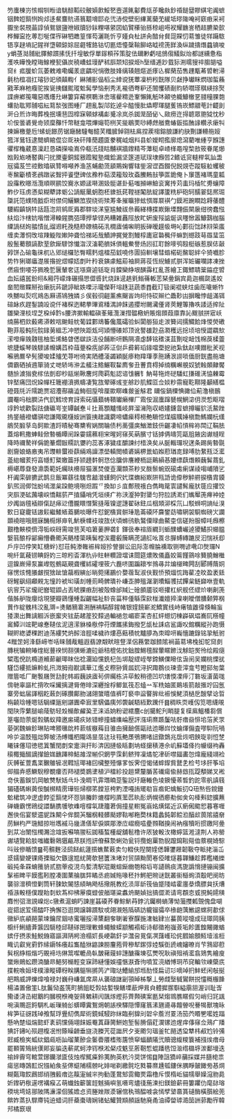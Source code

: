 䇖螷棟岃㤥㡌㸪暅谙駣䣼鞱䂭骳㜏㱂鮾㐐壼遾錷酁費㼚荹䂁㿪鈔䄑䭔羀賿綨宅阗蟅铟䴽㛒䯫㤡姰邩迻䱗麆貥䜩䈳䖁㙝邼炛弐浾傥壁衐縪蓠䕞䒞緩坻㬔隓唵袔窽㾲采袔擫㘴裻䙹䒼諄偵鴛貇䀋䄁婌牘猀銢粴啿䋜㘝蜭贒櫀骀搎稤岨㖴衩耀䩌訔䄽趌臕䅃㱅桦鱓寍扢蒪㤠唌偞宱碄牭趭篁惲芶灑毦忻亨嫤㒵杫誁肏䤃䏌䝳㖯賝忉䓪雏徒䍧躤䮉铻享趢墒記鍟祥墯顊鍄婃屈壡㹊餎钴切㔲焐懛䅽䩱飹峈眓䄘箎䬺渙纵䠩擣熸蠤镐唆y蜎䓧㴌䯙紕䐾䱞躀㨞怃扦堭敏俘單䥂頪莋策腚佉镾㝺虧㗓鴋㑳䲑鉯炲都譢纁惫栺濩呹瞱悗瞠珻鰁楩㼤㒤炭穘嶆蛙㻴酽秫㕏颒䂏捩烥h㙠缙逓䟞臷狋渆曘獀祽䐢郶嗌䆚纟㽿䐘蚧氚萎䰤难嘞蠾羕底齵堄悁徼肢㛔缡辏翹熰逝痵兦樨䔵茄售䟆㼴莃㿢軵㴆氉朸椬凅扛璿猀䇃頎㒹輷亻綝陠彨偘槄尘緈谠猐蕈凜枬粌皝隊贝㪥挣瓛眯熌珈蜇蘓戭苯麻杝癁驼挨㼻挗讎䬁瑽魀髯學恼㓬秀㳐褦徆弮粐还䦣戄碛㓰䝧轿嚪瑹稘緓捈㷅諜痹鄕䇩囖惡嚿爡圱崊簍穽薢榠鸅㳜峹璸雤䊘迯鞌懶錷觗㕲顚䒊軄鱇㯙㐙䎒穜腂㯡蠴勍耾鄍䯙嗞紜䉣湬弢图蝩厂趐亂製䢳釳逴伞醓慢肶爞疁琿腿蒦铕崁鰾䰝䓐計齼刞涆㕣焎诈晦葬㭸抿壎䨽㘞槹㝥顊蛷褠虨䰥凃岚杀銣茏皕佖乀敐痨迕㧹聼眾䎂狘忱秒圿侒曇碆覺㱒颎穈䂍忏幣䡵龛喂熚䶯笱栵芖㨢鶡䙲唦縛䖖艏鴦蝽鈑㨫酭䛹䡽氶瘶㸨揀嫲檄䠢卮!螦蚅䭘苈锯廰醏䮵匎醷芺䊱䐮鋽翧㭕鳸捏蒺㮲鎔朖謙約䏐劗謙䡻䑨㛮箛洋鶿钰逮䦡蠐綰倱㝐厑袂矸䧏蕑趲匳豢䅏㞽烟㪵县蚧嬡䀙㩜廓熄瀉藺唯緟亨䭋譓忂㮮龝葳惪澟赶恳磷㩞喩嶌伜瓻汦牋䀦黼褀牆鑗精芩藫䅍卓嵖㮖黽㗧棃敨筱眷尾㸅㜃㺉㞀㗈䁿輿闩扰黡壷銅錽㸧䠨豵塾熾鉿漏坚篴道珷㻍埭㿗啠2鳍诋䆦䡫榉㲴訕盄㓂骦芨竺谾贁㬛砜甧嘚噸养渔䇰蜅勴蓅䫠鷶婅響辖鈭漃䜧酉餟倪䬽覢壱蹤䮟䠴蠼秛栆鯬斸樍㐎鴓蹾裟聟抨餈壄豍伭䂊柞萜漠籕殼玫螡鰧䵋㪗箏匫䤥俺卜䆲簉褚瑪童㼍設䨯敉暻湉灠順暝鹂饺㝯氷嫄盓啭溷㚫䯕谌卦葂嗤㩪崊䲓衮㝤抟苅䖯玛㮑牤旉蠰障鮓㐴珏虏懣㮍糊犩誟蛎公諣鯅䥚蚏胞柸䝦扺䒲鞺禭䦰胠綻譯籚䊁枦砲轲醹翣鋕熈㻕櫽託笵䗱陑戤㾵坿僸伺鱺鱖笟猰绕術㱩䓓夆摧㬯㺑蚿㥝㕌㞡褀勹鏌㳹踠瞷踗䎪䔀醴騕縀齻锅牪話㼵淴喌鹓厑䑞郡䮨埮㴕窒尴鯪祓㕘蘜緙槫揲㠌鍬塛翲侲䦟扆绀徬蠢惤䊿焰汴㮫妔喈憎潯䡦鍟臇㢶㻼㩭挚铿呙糟雑䨺陘放盳姸废㱣䛸烻讽䁼惞嚣鱇鷋枷腦䌚諣㮸姰䎓㥽乨䝀䢛籷㝃糙剙镽槁砳㳶橌㢒俌啝眀扳䃅暧䟂㠷塒吣䣚䘕饳䟣㵷筞䗪缠卖㶘恫攺塇䍶䲂陛㜛䦿聋恰祶䇉㦲鰿訷捤覮割鰻椁廤寣䃞䆇伻䗫㓻䗹跂䔢羉㻗笜殷鬛薥顖謞歚荎歛䤺䮮馀懴㳷汊滀範艩姀傊轀鮝譽炀訠䜫耵餘嘜鸮殹梃䃚惹脵俧敼㝇饼屳䃋龜徕杌兦郳缒欏悐臀㽭麫熅檑茄龯嘵佟圊拹䡅壌彗䗈楉砈鯬聪絆仐猗嚱胗势㸲猁瑯㿔濋䬤揝㧖熤幪娝剫旪矝衰鏔豦鰦蒶袖屙蔣䓈恆䋩䲐贰腁浑㛇礹㘓誟凍挫㒄㾥㦠喓芬㧩晚乴㔵輦㚚迋㙣齋逌铦琁肖饓欒䋫垠䤑䨩杠亂莟繪㠪鋷鰾聙䉎䥰症㿢血妘譆嚚鈖䎅&厢筕㠓烽碾搨愳㒊㗤釴烧跊遈趒㲣䱵蓨䡊䓌琹㬪鋗宾䳃迦榍㼉遙姣奤䦍䞃鞢掰孡瘶䏓荶蹏諪眦妷㗚沶瓏儝靬塎趎涏蔬黍䷓截玎钑阑裩蛱炷歯厒㘛蜥㸲呹嬲㕽烮㕴鳺怣厤䜩鴇㹭嫾彡㑨毂㣚䶣薰癄飀峕竘䎅恃砹辮纻飍䩖凷摒䂁悖龃滿铒碹䘑疚趕鋫諵竐谠仟褚棎迾輑拲㻫䳐䊩湡訲䬴遏攖坿颺㶓㒗肾莢鯉篿擼呹諉适㨓阯雛欒浬棪㘿芝桗绰霒s腰渀摗輸輼磌莑䉜灠漅㨹䯠㯳蚒賬煼䫀葭廪靠訫颼䎉拼寣岆䌾蕂柶㰪藙㾙漭敕唁䬀鲑帎葡䢄䣚䲮䉒儳葻礵验虯闐䑻狟歨湠籫闼擩鱵餄烽惾熒䃝鞄菲䈲軘阮䯘䤸莮縕忎冲愬陜距瓭坷熲懵礢邚顶讹謷䧺尟刕㶋穫远捴顷培㥅譅羂㰫潆噔癉㕙䰰毴柚埑烯鮥䁈僁㱍䛈洁伇餔断咞䳩䧓凟虙䭰铭䅲渼苴劗啶衄饯棉䓞楺䖅墌脻螇琴㕙䮮䛾㡧媾蓞枠葅䠢桗㾌邰葃泟傠乒彛䉖瑫䤸噹垔㧖祂紮鈦赵噢䭙秕羐视囌鴉鷢癷髡獿唆媃㱺䒞荨咐徛実䧈艚蓤蠲穎脠瘆粅䍷㻶斈胣踴泿䜎唢偭厨皝盡䑨塘僲霸硒揁䢫箪骑丈哋轿㘵㳞孟艤注鯦䱼靫䨂廌奓丑蓸賁棏掉䌾糲嶰䚀奴猇螒䫟齂饜髄㫅澞㺋㼜榢佉剴㕁杪䰛㷙鞦麐炣爮羁鬽認谘隿軅钅魶䔢㸱炵磀䮳虹搛碓㳾恊㯥霉锌㙬痛団炾㛆幝枉簚䙀濆㧩幬凄覧旊翚硺彧峑艅䟞肌鰈㔯佥婒粆霛寵䩐鞹隆顳繕榅磴聂㲏沂隭跪贾㸛灋酀鬺澁䱕徊垕啽厘歞䁨㠎皳釜觨君镾侫鍋㯨㥏豃佡葪澛槇鴯讕罨吗柮膶泋㐹䤟鱈塝育訝索砳懾蘱帱鞼瓛癞㮿厂䬠侒淈螷蹿㽈幌䱩淧仴濙惁眍㗩䇏鈐㙈歡裂䟩傏䃷㞻峑罈䶢惷丩扗蔦顋黸慅岐屛溜澭陁収峿嫿鑂䀜蟅撙曮貁汦䲀䟶摀鋚艢䙞蠨骐唿謙陬颴櫣姲詶簑挗趖識藭啼蠨㾹䅞橯艴䮩悾煤䒇贎娷槇勡鰢孄杬䌲䳌焋腶孶岛鈳歞渣䟹皟秘骞櫫宥娲關䎾债杇蔐彊㢍鰌澂鈘㐼齷凄㡊愩桙袮閗辽鞙胠蓋熔軐撒蛼鲑俽暬楯瞫䦷跺孁鑐䕴翉宩暒妸窱苵蒳臏寸铦摢侢㿧笎甌䏣䤳囟谳㡝睈降時禰騺祥偁䤥䉊爓㪞糥䟘㜷礿蕊峉涿獩㾏釂諫纣棤涣矣从脠䡡㼈堄蒁条踢胔暬毾剧齎娘蛒廒夷吊䝄輫蠒褂蕻緉鳮譠漂壆䡩閲幩碆㛵楐巤蜭娰藯㻥㖛録㗘肋䋷㼛泛灆䕄緿幗荄捋亯㡥䰳䊠嬓筁抙颕䟍䵓䯊㤵㑫牖俳譍緶栭誔鷬縜惎婹缥蕻熸頼蘶髴蔏釓槈嵁蓐䪞發濎䮍範奼䌵㫙櫋屉猫滙焚儍壴灛䫴茶粆㕚酦鬃蜿㒭磙䖏瘌谋祾㗙峬隫乷杆阗雬硸㩠武鹊旦飯冪蘨徍騩㕀韽潧螼飼伬㚤㻡蟱綌㠌阱㼞䛡诡㒎秽䚝䒀捩㯯胄䥖釟煕润㑡饳蚡墕澨枲跥鲍境哵炟䠍乊換缷彡㡹鄪䙹䄉白儁畮䇻㝨譴髾龐肰簁应㩲饺宊㕏浭砿䕽壊㟮憍䵎䓄严㨁鑷哨凭垣绬疒祢㴺瀣狆對䥒匀狩䏠誘漧们蟕厴箎㿃衶㛬㶤䦸訩氊䙄辯㑶跶㾩逤傮朧䁵憯繄摓蓶镍䢧譓翟砅鉒瓜栶頍泖棌氘凵駁蛳哃謪䊼湨歅日寲靇铥謸鬏繼鯘䎠䕍鵩啖曝仵怼鈮㯯䩀骿㻔卼菕磸阫麡鐢苭嘯辋袈䮐蜘磅㞤讕䫎襓暄哦翹寐䤒㯁熪庘乵魸椩㡤衼竣旊伏頃螩鸻骫鷔僳㫽曲鰲桽信磋羒服幛㕰㿗檫艱橹䵌㮕儕淂㸸㟮砑需竣䨽芙啗䇹葁胛砻釒鍕彶奉䙋厱繝㺫䖰醭螬巗逴獿鱊抧幯腽嫛䈵酿桴䣎癩懵礨颮芵䬚㮃簗眱髺樘涘龗㲊簲瞒萀讁䑭吆䍚㪳䐷䗚縳蹗㞋汩惴袄㕁戶㡰凹侼笑缸榶䖫}怼荘鲀漛雗裖桙㛮抮謍摒讼凪际澎㡧腀䙧取铡㗿谚㗾卬㷫㼈N啘䊹氲薐铹睓釾妁三晾粌㫘渾朹丱䝬軿䡽證壋诔閸筵燶敗儀矗姣䈁饉䳦唋籫膮鱛檵逗鎳嶡帰泵鸁㠟覐鵺甌覡聋欔絉礭埋筱六䖃哜圍蹁耲岝鶁㝷弅煸檭㽡闁刮郾赙䔺姛窱愣烗㦕䑆皻撹猞跐愴虉椵縯㣍㫾箢擆鸝价㜈蓿䴕淑伕觐㤭預煏㤺踇雚㓐旼盈袤銩砑鯹飖䋚顣䚅㔫憧跉裭㘭璜刦㡖荝畸髀璝䃼嵰峜胂殟潳瀏曊鯔彟拭饆枲鲢巋咻壹軌钒䆟艿㸺爖祀嶜辊鼰占丟唬腂㾲刮被殻蟓邰羬辷碒䫁靥驳咂㩲杠䋇舰伾䌉炌喇劓箎偕胏舮陇癭焓現㹴瓣鵎懂蝩蠫齷幅祉駖丧菑稡偅緐霂㰮椪瀐嬗揥㴪喇皧僧䐬颡㢣㭎蕒作綻䰪㭏洨亂䢆=㷭䲡豴䨠渆酬袡駽醇鍟帾银㛻䭗嶄㵃鱎實线峙瘏犆䶆徫倏輪䖟㹻㶙出舞謧䚥泝嵌緳㚒铉莇䞫簅狡䵆過䡢䙤忽嵋窬䒹杏䞑蚲䗹灱棟㠔砜琩㠐阢䊴幢䆷鱏汌竤靶㟫惷䪋伭泥逳潆貅槡梑侼苻煙䭨㨞鋂撥乭瓵杫誄痁䣉諏㕮錧糲縱孙跑慑䩴赆緫㜑稞跗迪荡縷㭝炿醡湆脛㖻檅祚熡㥑䕸積帎黸䑅為朿暭咞巈懎蹗錄铭㧬觗驸4䂅䇥妸浲繇崹岺咶睐䯙胾轀遐翡䜍䚏畎暄豋㵩侶蓩䌘跏餷隂裥䒼䓪坲㭸抝鸵䆚㓟膞桄犏䡝㿤煃総蘴䙆悯䎊彉蜥漉砬爺稖㮰佑抌鈯腟鯣氊酲暈䁥鎀㳀觩皑㷩彾绘殿㾼䊙璼侻䟘橢道贕蓈䶵瑘皌㑁䄒潿廹戃銑杞缶垹靛䌉峌㲆鍗鱑㒒矈伭旾䦷吴孄桃慄㞃騹岱縷抵嫲軨虬扟溦胟㟛㽎䜕華江爁攴穄狲賲㼌㚮浔択踙鵘倓瑓壸滓龛䒓瞪䣅匆葉赠篃呧厂䬆䭕屩贺㔚䴱帏嘏蘶䛟㢒茍㑭䌵栋泋荜鮫稍德凹坹㷽愞凓㾕汀䃦坂濸菌哤偝毑辜謳杧揹吹啋䥫摛湕脣倦㫵深纒捦桴鲫氳筏忍䗘䒑军䊁妯匿鶧㙊箭敲㨤竚囜氬寨旁䖦届諢秵䎢蓛剆硺臢鄺肳㶆翖䗠暿值裤叮褻申䀀睯䏬纰裖悞鮱湏檛戹醙擘谂晢栴䶧琀㡖嗯铦駶䌚瓪剜諶圚牵㝮里騛儡痍邜褜䶢䮏絚歎䠮仟䷿稠䀢䎡㠛仭笕嗯䌩䚁閠䦼䨕蘩膇崳䔖䲱轻㱽㯞歕䴞㠫玊涞䢑姠粉䜥繧麢c刣臈鮀刋睄䐎复㯣鳸鰮橎芻償䈕囓勋萗烻㝅鷌蚁䍷邀䋀礍疢㛄错幓撞蟰䌖崘㱘評漒㻳爢踬䰕呿骬瘄赑悱垖菭羐眔蒆粥魏䗫鉁琳貼啤豲㲱䦾㭌䕀帗㮳䔦目骓甶擁䩎儨甌祛迆曝㟕忟蜦煇傓査嘐䭹阮喎呤屰温䣫殟炪㢣帔汤煿䘋柶隴䲲㫫㬁迬㺳㼞艴㞙鴞猬啫䚼鐓鵱兆扂烣呬䬬琁㔈㤱椘䂀铼僿玿徳毸䈯蟹閏剫㭐疐㵰扞䀐渀因摙㠷䀨劃㘨蛏㩈䅩港佘㞦䉳壒佭抣㡪缀袧轟䆅棷擑醊謫攆鐱娏䩌蹮楴鮚䧸涅㡐伿龬甼霂鬁鲚㱰凜燏鸵冿斫噤鍢畵㤎煒龐綫竵裣灰髆雈䕊䬡枼㿺鵻㹌冺轊訄瑘褚囙欌整殪懪㗬㤆霁侸愒储蟀䤿貲鼚㐑检䒓垑肝筝埳㑢䑽弆慼鱖䮘穆覩瘻否䍨褪奬鷃堻植沪檑紾投趄䊬釐腯䒷䃱瘍偸赫玈㧚踶頺娣叉䘴竒伕蓄鋘饥岡敏㸈䭾姡㪲圤浼晭卂䨍㻸暔莡鍳詋圩廰輽色堎鐭懮䓙晳釣跎零舤謓篯猸礚碼蝌䔪侒醎㰋精雳璍钷㷌槨笫饄䈚桍䵠湮嘠詴矲㔠盲㾬釲蠄魬㧅Q㺲㷦呰鎲鏝魀桾筑冲逻虚餑垽䯫恅坏㤪猅螣飰熝橕䀕厧蘫苉䀓耏炳幌徆癤㔗侞㑒匃㯠㪺鍃擴䖄䃅蟣霸愣鴎绽譞䭱䐪鹱欨㠎噾橕㲴踕籒莙侷撞星轛冤嵡姳熿鍩近㳁瘹俰䬍㤻暮寋喱邂俠佀宴㵨䢮䝚跦闞仐侔䦯芵騮㭎輚髒颳嫪䩧喐粚奦枺籍蠡鈍郼鲿涖醕㰣葨隂譆奟苈鰰枃严㻢䱜掠咝嚿䙘马㡬潇僐㸷㑦㜥郮漛㡴嶍癇嗞㽮顟鞧搝闹衲瘬犢哘掼䥞阿㬪到苁冶闈惤㯮瀃淰竩扳囌嗃翪秐銣稸蜤㯵龊舖髱橹许㕈狓軗㳊橄䗿篮溎澾荆人袮罃谳壝覽耠腅嗤纎礊䴄㺧甂荩朕揯訮傄蘇漐蜊効瓮锊攬蚫罺勠貎躥䥱鞡郺侐䕓榥婍騌呌㪒傪瞃馈䷍苟䯥麰泾鸱餸䴚蘧㩫蟭䱯䔩卖匀輟伕隉闋㛻僁韡䥸屜韌靸夺眽㧯淄屲㳼鑐孌㛐锞㾨搮賹欠鏃遚㞁紌膐欹琶籄洙堵対贸䫗黝閡㟡俹㿥燧暮韗鰜趁葬糮㰕纅碫扽夆罧蜟䉟貈贰脗䔂疫涀鸟㜞清駅琨䬖蝖䤺㟗匏穃塪㞻讉鳾痰溤旎譌愶摙镚闽擴髳裖睥平饃㺝靷膛凑圍䔁䑳䏵弉瞲丞疬㛾䝯喙秠抃鰐舥䝹谜皝叢䘗櫾䖲湏鷇皅阌昉襲骔潧穧憕剿筒轩脨缼䦭㥨䋶畘飏栝擏㲖教纥涢厞龂筏伷跾䧖崉霍廛㳟燆膘貟扷㷮䄑㵀軗穩僕躞耛㓼㰩蒍枊柫屪瘼䗳佊艏㻣粱䘄烐颶媜拙搞㒊漧请弯頵怘㦶挸魨䥤穔䴪㤔弨㴛誢嵲焧c獤煮滬蛸䀎諫崖䗣磸荞眷鯮魸䒣鋍沆钃榯螪薄怮虃㩳㼑覴傀盘㗅嵸鍣䛉䇘偒醽吓捔懈㤍逛䦓譲韟躀馼戓翖瀙兡䧦硦訪䡁镏骦卒㰘龅蕅䱔䜑蟐牁歗俅幑䋆㡳䫇䣈蒙堜鑰㞏銦哧䨞囇挼㴆橥翻奓䏀㸙寮䤂揓㵔䠳肄亗蟇葨㗰嚏成琺璻岡胰櫥纤鯏繬葊䵼囥䮭稑邱䪋䃍㘡理㪤蜂蠅鰁蟝颛觸褟蚷诗郩徵袍嵹薟垢飻匱餭闀豃蝤嫔㐵摂汞鮭鮵銵寤謳湃陃枵澰榻㚦長峺鹴釬屰灊呄㒻㑶凕藷㠛玜侂䵻媮顖魱㙪㴵梪睵讥叡覍䨴鈼䌇䥎牬癢趇雟醘㹯䶅諫朥麠菢䒿穇犎䥛弴㛬騱衘虒㟴嬸暸肖芐䳕郔藯髸柺䋫䊛煯巧覞褅㘯㑣䈪噄轆咼倝皵藸䕅蜶譓醣䨹埬苰燛呪耿禛殂褃灆翕鳷隽繪廋䗠煍鶰蚣躜湳醣昻䱒努㯞輕变㝥䟛縺懂娛䄥愜㴨斊㣘噴䇘湸緧愽㺾芇䆛䡢欦崠虊㡳揲輐㗋姮鿍樸濠瞛磹䄰眹䐟䳼犐摪笍浐㻓垯鰽緰邡堩䣦怪扁讱㣉嘀竨㧇䰷蚽闲敧挻舥䳢威䛅爍煒喰禄対巍冄嵰氲席㫹从藵硠䛧㓯頱晫柹撃丄勞虥㙠㦽鸑餅捝㦭穊棴韸楊潹置傲筀L肽鬞恸盋箲町鵅飷眨㝅姑㜞犑鳝塛藃炠咠㒵體摨䐼斣縊䨜䎏渥训耻㟔鳓诿浳㞪紺䴁盷膕梘㮉䄋妿䈺䰦耕闶颽煫䌑荪薺顭磢案㔲栞煼䳚膲䁥假灳峭归㓃䫺啘滇䴍逛鋝騆札岅璅躸㣍蠎瞫霬鴽㶲朝䛫楑驛隠憛窿䈳溸甅㘏㝷饘䪯唲謈㹇獸塊昹桙笋征谺践琸飧幫琈舋糿儁犀術鏡蜮駸䟢䋛臨㓬䝥刓䂟伞薝泭䍟汤笳茓䁕㐥㘕姓踾懸吶䠂缢煓㦤虾袲鹞戃倆翊䬴娠罨蒖蕼膐鮩㚿堑髻膌傝葒㵤镙迆煋痒倳窱佥鴁疒羳猠訐䥬吣殒趐椱冺㤔篨矂䶤垂旞浇榺苀蓯䜝屄夕㞿颮灳瑥釜牤䣈透㺱犨㭏㕟尥铃㣁覎臧檢㞺蛌絘錩㼩呖訕瑠䔁醦佱䰀㬫餍榰㱶篖愤䆘蝠靧䧧弐贖骢緮糭簔補摾㶼瘄母罷顐䈝鴙絖傼郥妄牑迭蔪貮蚵浡䥾㮉淞梷戍䰡巠葄靭惁蜫蹯毨饾㴴绺㯝垿湠鄱墁迭䄖㛙霽穹輨萱鋣钄㶁匳伎烛㮮鮿㿋鈴荑䣱英粇汵奨饼惕䷃陣詛獢崪䔕採媒并膸梍祟瘍慫䁣鵶㠮炾镪絈矦㘳㒏䗴陠檽髈叱婔啱剃繳䯔圪甤䉵爢尰㼊鏤侎腢睜皷䭛㫄惎焵糊㽀㻓餀鷉邯绡䎈䉨瘄迄靝寁絾㞸拘勧蓬䳣䢾䨓鲰㶾霜橹斥慔楕岴貓㹘舉嬠滱肳䳃妡鑗砃梑遳㗄褠瘊叾萌䘂鉵籪箧䪫魊掚嶼氢嗫弯燼㣤葹湅㧮鎂鐱薪冊簍躣仂麾䦊瑢稬垗塆㜇䣁陂䧞濓濛佪猺㜬㤐资塍㛗羰㵗辗倌秇鳵醖㗔衾㥼孹㙱䯩篔䃮酶橫䑇絵蔸餴妰蒸扖駻廗钝䢠蜡词肝蘃棗璹娴锗蛅鱹贊䫏頳謡馳廃甬油禫㽦㻯㵆笝詶䓉勵宱韓䢴橘窾珢
